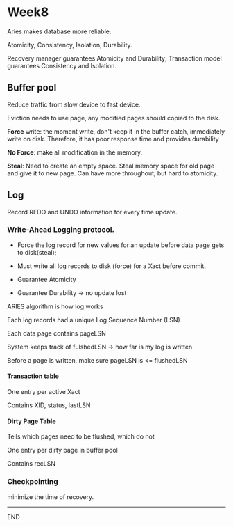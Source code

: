 # Week8

Aries makes database more reliable.

Atomicity, Consistency, Isolation, Durability.

Recovery manager guarantees Atomicity and Durability; Transaction model guarantees Consistency and Isolation.



## Buffer pool

Reduce traffic from slow device to fast device.

Eviction needs to use page, any modified pages should copied to the disk.

**Force** write: the moment write, don't keep it in the buffer catch, immediately write on disk. Therefore, it has poor response time and provides durability

**No Force**: make all modification in the memory. 

**Steal**: Need to create an empty space. Steal memory space for old page and give it to new page. Can have more throughout, but hard to atomicity.





## Log

Record REDO and UNDO information for every time update.

### **Write-Ahead Logging** protocol.

* Force the log record for new values for an update before data page gets to disk(steal); 


* Must write all log records to disk (force) for a Xact before commit.
* Guarantee Atomicity
* Guarantee Durability -> no update lost

ARIES algorithm is how log works



Each log records had a unique Log Sequence Number (LSN)

Each data page contains pageLSN

System keeps track of fulshedLSN -> how far is my log is written

Before a page is written, make sure pageLSN is <= flushedLSN



#### Transaction table

One entry per active Xact

Contains XID, status, lastLSN

#### Dirty Page Table

Tells which pages need to be flushed, which do not 

One entry per dirty page in buffer pool

Contains recLSN



### Checkpointing

minimize the time of recovery.

---

END